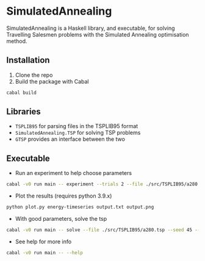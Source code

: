 
# SimulatedAnnealing 

SimulatedAnnealing is a Haskell library, and executable, for solving Travelling Salesmen problems with the Simulated Annealing optimisation method.

## Installation

1. Clone the repo
2. Build the package with Cabal
```bash
cabal build
```

## Libraries
- `TSPLIB95` for parsing files in the TSPLIB95 format
- `SimulatedAnnealing.TSP` for solving TSP problems
- `GTSP` provides an interface between the two

## Executable
- Run an experiment to help choose parameters
```bash
cabal -v0 run main -- experiment --trials 2 --file ./src/TSPLIB95/a280.tsp --seed 45 --max_temp 5 --max_epochs 700000 > output.txt
```
- Plot the results (requires python 3.9.x)
```bash
python plot.py energy-timeseries output.txt output.png
```
- With good parameters, solve the tsp
```bash
cabal -v0 run main -- solve --file ./src/TSPLIB95/a280.tsp --seed 45 --max_temp 5 --max_epochs 700000 > output.txt
```
- See help for more info
```bash
cabal -v0 run main -- --help
```